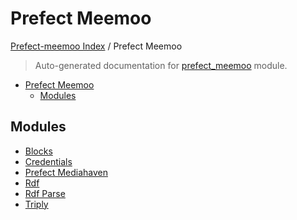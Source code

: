 # Prefect Meemoo

[Prefect-meemoo Index](../README.md#prefect-meemoo-index) /
Prefect Meemoo

> Auto-generated documentation for [prefect_meemoo](../../prefect_meemoo/__init__.py) module.

- [Prefect Meemoo](#prefect-meemoo)
  - [Modules](#modules)

## Modules

- [Blocks](./blocks.md)
- [Credentials](./credentials.md)
- [Prefect Mediahaven](./prefect_mediahaven.md)
- [Rdf](./rdf.md)
- [Rdf Parse](./rdf_parse.md)
- [Triply](./triply.md)
